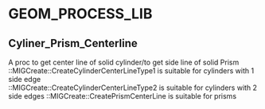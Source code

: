 # GEOM_PROCESS_LIB  
## Cyliner_Prism_Centerline  
A proc to get center line of solid cylinder/to get side line of solid Prism  
::MIGCreate::CreateCylinderCenterLineType1 is suitable for cylinders with 1 side edge  
::MIGCreate::CreateCylinderCenterLineType2 is suitable for cylinders with 2 side edges
::MIGCreate::CreatePrismCenterLine is suitable for prisms  


